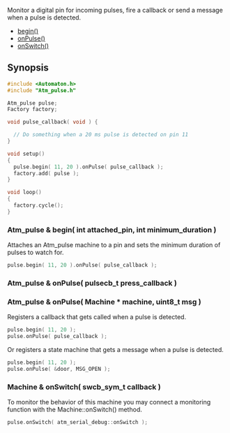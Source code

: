 Monitor a digital pin for incoming pulses, fire a callback or send a message when a pulse is detected.

* [begin()](#atm_pulse--begin-int-attached_pin-int-minimum_duration-)
* [onPulse()](#atm_pulse--onpulse-pulsecb_t-press_callback-)
* [onSwitch()](#machine--onswitch-swcb_sym_t-callback-)

## Synopsis ##

```c++
#include <Automaton.h>
#include "Atm_pulse.h"

Atm_pulse pulse;
Factory factory;

void pulse_callback( void ) {

  // Do something when a 20 ms pulse is detected on pin 11
}

void setup()
{
  pulse.begin( 11, 20 ).onPulse( pulse_callback );
  factory.add( pulse );
}

void loop()
{
  factory.cycle();
}
```

### Atm_pulse & begin( int attached_pin, int minimum_duration ) ###

Attaches an Atm_pulse machine to a pin and sets the minimum duration of pulses to watch for.

```c++
pulse.begin( 11, 20 ).onPulse( pulse_callback );
```

### Atm_pulse & onPulse( pulsecb_t press_callback ) ###
### Atm_pulse & onPulse( Machine * machine, uint8_t msg ) ###

Registers a callback that gets called when a pulse is detected.

```c++
pulse.begin( 11, 20 );
pulse.onPulse( pulse_callback );
```

Or registers a state machine that gets a message when a pulse is detected.

```c++
pulse.begin( 11, 20 );
pulse.onPulse( &door, MSG_OPEN );
```
### Machine & onSwitch( swcb_sym_t callback ) ###

To monitor the behavior of this machine you may connect a monitoring function with the Machine::onSwitch() method. 

```c++
pulse.onSwitch( atm_serial_debug::onSwitch );
```

